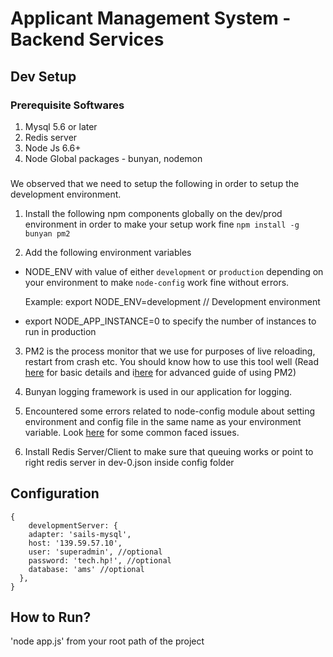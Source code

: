 # Applicant Management System - Backend Services 

## Dev Setup

### Prerequisite Softwares
1. Mysql 5.6 or later
2. Redis server
3. Node Js 6.6+
4. Node Global packages - bunyan, nodemon

### 

 We observed that we need to setup the following in order to setup the development environment.
 1. Install the following npm components globally on the dev/prod environment in order to make your setup work fine
    `npm install -g bunyan pm2`

 2. Add the following environment variables

   * NODE_ENV with value of either `development` or `production` depending on your environment to make `node-config` work fine without errors.

     Example: export NODE_ENV=development  // Development environment
   * export NODE_APP_INSTANCE=0 to specify the number of instances to run in production
      
 3. PM2 is the process monitor that we use for purposes of live reloading, restart from crash etc. You should know how to use this tool well (Read [here](https://github.com/Unitech/pm2) for basic details and i[here](https://github.com/Unitech/PM2/blob/master/ADVANCED_README.md) for advanced guide of using PM2)

 4. Bunyan logging framework is used in our application for logging.

 5. Encountered some errors related to node-config module about setting environment and config file in the same name as your environment variable. Look [here](https://github.com/lorenwest/node-config/wiki/Strict-Mode) for some common faced issues.


 6. Install Redis Server/Client to make sure that queuing works or point to right redis server in dev-0.json inside config folder

## Configuration

```
{
    developmentServer: {
    adapter: 'sails-mysql',
    host: '139.59.57.10',
    user: 'superadmin', //optional
    password: 'tech.hp!', //optional
    database: 'ams' //optional
  },
}
```

## How to Run?

'node app.js' from your root path of the project
